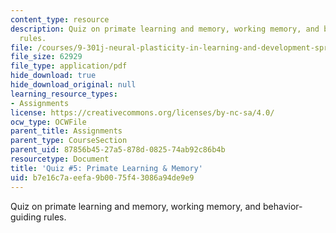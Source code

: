 ```yaml
---
content_type: resource
description: Quiz on primate learning and memory, working memory, and behavior-guiding
  rules.
file: /courses/9-301j-neural-plasticity-in-learning-and-development-spring-2002/b7e16c7aeefa9b0075f43086a94de9e9_quiz5.pdf
file_size: 62929
file_type: application/pdf
hide_download: true
hide_download_original: null
learning_resource_types:
- Assignments
license: https://creativecommons.org/licenses/by-nc-sa/4.0/
ocw_type: OCWFile
parent_title: Assignments
parent_type: CourseSection
parent_uid: 87856b45-27a5-878d-0825-74ab92c86b4b
resourcetype: Document
title: 'Quiz #5: Primate Learning & Memory'
uid: b7e16c7a-eefa-9b00-75f4-3086a94de9e9
---
```

Quiz on primate learning and memory, working memory, and behavior-guiding rules.